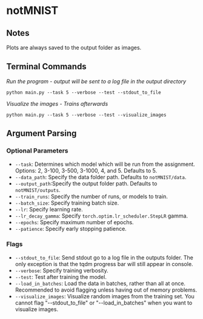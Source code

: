 # notMNIST

## Notes
Plots are always saved to the output folder as images.


## Terminal Commands

*Run the program - output will be sent to a log file in the output directory*

`python main.py --task 5 --verbose --test --stdout_to_file`

*Visualize the images - Trains afterwards*

`python main.py --task 5 --verbose --test --visualize_images`




## Argument Parsing

### Optional Parameters

- `--task`: Determines which model which will be run from the assignment. Options: 2, 3-100, 3-500, 3-1000, 4, and 5. Defaults to 5.
- `--data_path`: Specify the data folder path. Defaults to `notMNIST/data`.
- `--output_path`:Specify the output folder path. Defaults to `notMNIST/outputs`.
- `--train_runs`: Specify the number of runs, or models to train.
- `--batch_size`: Specify training batch size.
- `--lr`: Specify learning rate.
- `--lr_decay_gamma`: Specify `torch.optim.lr_scheduler.StepLR` gamma.
- `--epochs`: Specify maximum number of epochs.
- `--patience`: Specify early stopping patience.



### Flags
- `--stdout_to_file`: Send stdout go to a log file in the outputs folder. The only exception is that the tqdm progress bar will still appear in console.
- `--verbose`: Specify training verbosity.
- `--test`: Test after training the model.
- `--load_in_batches`: Load the data in batches, rather than all at once. Recommended to avoid flagging unless having out of memory problems.
- `--visualize_images`: Visualize random images from the training set. You cannot flag "--stdout_to_file" or "--load_in_batches" when you want to visualize images.